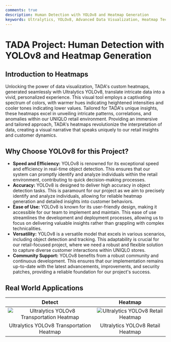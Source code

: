 ```yaml
---
comments: true
description: Human Detection with YOLOv8 and Heatmap Generation
keywords: Ultralytics, YOLOv8, Advanced Data Visualization, Heatmap Technology, Object Detection and Tracking, Jupyter Notebook, Python SDK, Command Line Interface
---
```


# TADA Project: Human Detection with YOLOv8 and Heatmap Generation 

## Introduction to Heatmaps
  Unlocking the power of data visualization, TADA's custom heatmaps, generated seamlessly with Ultralytics YOLOv8, translate intricate data into a vivid, personalized experience. This visual tool employs a captivating spectrum of colors, with warmer hues indicating heightened intensities and cooler tones indicating lower values. Tailored for TADA's unique insights, these heatmaps excel in unveiling intricate patterns, correlations, and anomalies within our UNIQLO retail environment. Providing an immersive and tailored approach, TADA's heatmaps revolutionize the interpretation of data, creating a visual narrative that speaks uniquely to our retail insights and customer dynamics.
## Why Choose YOLOv8 for this Project?
- **Speed and Efficiency:** YOLOv8 is renowned for its exceptional speed and efficiency in real-time object detection. This ensures that our system can promptly identify and analyze individuals within the retail environment, contributing to quick decision-making processes.
- **Accuracy:** YOLOv8 is designed to deliver high accuracy in object detection tasks. This is paramount for our project as we aim to precisely identify and analyze individuals, allowing for reliable heatmap generation and detailed insights into customer behaviors.
- **Ease of Use:** YOLOv8 is known for its user-friendly design, making it accessible for our team to implement and maintain. This ease of use streamlines the development and deployment processes, allowing us to focus on delivering valuable insights rather than grappling with complex technicalities.
- **Versatility:** YOLOv8 is a versatile model that excels in various scenarios, including object detection and tracking. This adaptability is crucial for our retail-focused project, where we need a robust and flexible solution to capture diverse customer interactions within UNIQLO stores.
- **Community Support:** YOLOv8 benefits from a robust community and continuous development. This ensures that our implementation remains up-to-date with the latest advancements, improvements, and security patches, providing a reliable foundation for our project's success.
## Real World Applications

|                                                                 Detect                                                                  |                                                                 Heatmap                                                                  |
|:-----------------------------------------------------------------------------------------------------------------------------------------------:|:---------------------------------------------------------------------------------------------------------------------------------------:|
| ![Ultralytics YOLOv8 Transportation Heatmap]([[https://github.com/RizwanMunawar/ultralytics/assets/62513924/288d7053-622b-4452-b4e4-1f41aeb764aa](https://github.com/hungnguyen08112003/AI-PJ/assets/134583410/4183bb95-e01b-4b68-a5e6-396c76872623)](https://github.com/hungnguyen08112003/AI-PJ/assets/134583410/4183bb95-e01b-4b68-a5e6-396c76872623)) | ![Ultralytics YOLOv8 Retail Heatmap]([https://github.com/RizwanMunawar/ultralytics/assets/62513924/a9139af0-2cb7-41fe-a0d5-29a300dee768](https://github.com/hungnguyen08112003/AI-PJ/assets/134583410/445fefc3-76b2-45ff-980a-bc54209a68be)) |
|                                                    Ultralytics YOLOv8 Transportation Heatmap                                                    |                                                    Ultralytics YOLOv8 Retail Heatmap                                                    |

